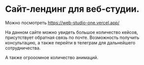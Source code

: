 # Сайт-лендинг для веб-студии.

Можно посмотреть https://web-studio-one.vercel.app/


На данном сайте можно увидеть большое количество кейсов, присутствует обратная связь по почте. Возможность получить консультацию, а также перейти в телеграм для дальнейшего сотрудничества. 

А также огрооомное количество анимаций.
